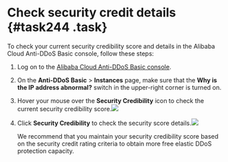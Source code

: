 # Check security credit details {#task244 .task}

To check your current security credibility score and details in the Alibaba Cloud Anti-DDoS Basic console, follow these steps:

1.  Log on to the [Alibaba Cloud Anti-DDoS Basic console](https://partners-intl.console.aliyun.com/#/ddosnext). 
2.  On the **Anti-DDoS Basic** \> **Instances** page, make sure that the **Why is the IP address abnormal?** switch in the upper-right corner is turned on. 
3.  Hover your mouse over the **Security Credibility** icon to check the current security credibility score.![](http://static-aliyun-doc.oss-cn-hangzhou.aliyuncs.com/assets/img/79455/154503691734178_en-US.png)

  
4.  Click **Security Credibility** to check the security score details.![](http://static-aliyun-doc.oss-cn-hangzhou.aliyuncs.com/assets/img/79455/154503691734133_en-US.png)

  

    We recommend that you maintain your security credibility score based on the security credit rating criteria to obtain more free elastic DDoS protection capacity.


